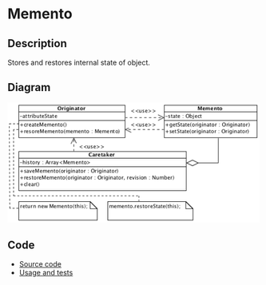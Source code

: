 # Memento

## Description

Stores and restores internal state of object.

## Diagram

![Memento](memento.png)

## Code

* [Source code](memento.js)
* [Usage and tests](./../../test/memento-tests.js)